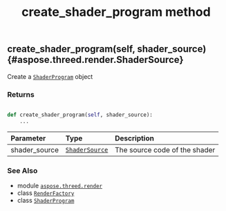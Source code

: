 ﻿---
title: create_shader_program method
second_title: Aspose.3D for Python via .NET API References
description: 
type: docs
weight: 80
url: /python-net/aspose.threed.render/renderfactory/create_shader_program/
is_root: false
---

## create_shader_program(self, shader_source) {#aspose.threed.render.ShaderSource}

Create a [`ShaderProgram`](/3d/python-net/aspose.threed.render/shaderprogram) object


### Returns 





```python

def create_shader_program(self, shader_source):
    ...
```


| Parameter | Type | Description |
| :- | :- | :- |
| shader_source | [`ShaderSource`](/3d/python-net/aspose.threed.render/shadersource) | The source code of the shader |



### See Also
* module [`aspose.threed.render`](../../)
* class [`RenderFactory`](/3d/python-net/aspose.threed.render/renderfactory)
* class [`ShaderProgram`](/3d/python-net/aspose.threed.render/shaderprogram)
